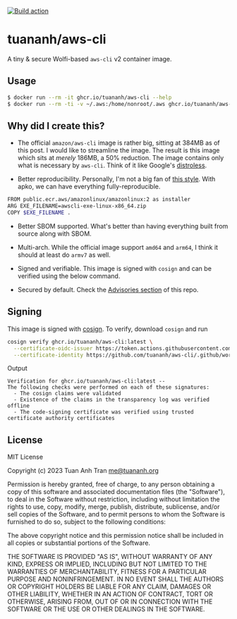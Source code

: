 [![Build action](https://github.com/tuananh/aws-cli/actions/workflows/release.yaml/badge.svg)](https://github.com/tuananh/aws-cli/actions/workflows/release.yaml)

# tuananh/aws-cli

A tiny & secure Wolfi-based `aws-cli` v2 container image.

## Usage

```bash
$ docker run --rm -it ghcr.io/tuananh/aws-cli --help
$ docker run --rm -ti -v ~/.aws:/home/nonroot/.aws ghcr.io/tuananh/aws-cli s3 ls
```

## Why did I create this?

- The official `amazon/aws-cli` image is rather big, sitting at 384MB as of this post. I would like to streamline the image. The result is this image which sits at *merely* 186MB, a 50% reduction. The image contains only what is necessary by `aws-cli`. Think of it like Google's [distroless](https://github.com/GoogleContainerTools/distroless).

- Better reproducibility. Personally, I'm not a big fan of [this style](https://github.com/aws/aws-cli/blob/v2/docker/Dockerfile). With apko, we can have everything fully-reproducible.

```sh
FROM public.ecr.aws/amazonlinux/amazonlinux:2 as installer
ARG EXE_FILENAME=awscli-exe-linux-x86_64.zip
COPY $EXE_FILENAME .
```
- Better SBOM supported. What's better than having everything built from source along with SBOM.

- Multi-arch. While the official image support `amd64` and `arm64`, I think it should at least do `armv7` as well.

- Signed and verifiable. This image is signed with `cosign` and can be verified using the below command.

- Secured by default. Check the [Advisories section](https://github.com/tuananh/aws-cli/security/advisories) of this repo.

## Signing

This image is signed with [cosign](https://github.com/sigstore/cosign). To verify, download `cosign` and run

```sh
cosign verify ghcr.io/tuananh/aws-cli:latest \
  --certificate-oidc-issuer https://token.actions.githubusercontent.com \
  --certificate-identity https://github.com/tuananh/aws-cli/.github/workflows/release.yaml@refs/heads/main
```

Output

```
Verification for ghcr.io/tuananh/aws-cli:latest --
The following checks were performed on each of these signatures:
  - The cosign claims were validated
  - Existence of the claims in the transparency log was verified offline
  - The code-signing certificate was verified using trusted certificate authority certificates
```
## License

MIT License

Copyright (c) 2023 Tuan Anh Tran <me@tuananh.org>

Permission is hereby granted, free of charge, to any person obtaining a copy
of this software and associated documentation files (the "Software"), to deal
in the Software without restriction, including without limitation the rights
to use, copy, modify, merge, publish, distribute, sublicense, and/or sell
copies of the Software, and to permit persons to whom the Software is
furnished to do so, subject to the following conditions:

The above copyright notice and this permission notice shall be included in all
copies or substantial portions of the Software.

THE SOFTWARE IS PROVIDED "AS IS", WITHOUT WARRANTY OF ANY KIND, EXPRESS OR
IMPLIED, INCLUDING BUT NOT LIMITED TO THE WARRANTIES OF MERCHANTABILITY,
FITNESS FOR A PARTICULAR PURPOSE AND NONINFRINGEMENT. IN NO EVENT SHALL THE
AUTHORS OR COPYRIGHT HOLDERS BE LIABLE FOR ANY CLAIM, DAMAGES OR OTHER
LIABILITY, WHETHER IN AN ACTION OF CONTRACT, TORT OR OTHERWISE, ARISING FROM,
OUT OF OR IN CONNECTION WITH THE SOFTWARE OR THE USE OR OTHER DEALINGS IN THE
SOFTWARE.